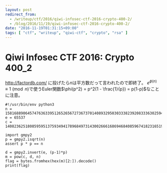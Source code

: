```yaml
---
layout: post
redirect_from:
  - /writeup/ctf/2016/qiwi-infosec-ctf-2016-crypto-400-2/
  - /blog/2016/11/19/qiwi-infosec-ctf-2016-crypto-400-2/
date: "2016-11-19T01:31:15+09:00"
tags: [ "ctf", "writeup", "qiwi-ctf", "crypto", "rsa" ]
---
```


# Qiwi Infosec CTF 2016: Crypto 400_2

<http://factordb.com/> に投げたら$n$は平方数だって言われたので即終了。
$e^{\phi(n)} \equiv 1 \pmod n$で使うEuler関数$\phi(p^2) = p^2(1 - \frac{1}{p}) = p(1-p)$なことに注意。

```
#!/usr/bin/env python3
n = 158168890645747636339512652656727367370140893295030333823920833363025940906055891357316994482461476576118114207681214323912652527927215053128809927932495206979837034713724140745400652922252749994983891690894724877897453440237829719520264826887839607084620792280551479756249230842706713662875715392719130358089
e = 65537
c = 140823625180859595137593494178968497314300266616869468408596741823165198698204065579249727536890649445240801729293482339393915146972721826733382396566284303449925618355682242041225432010603850355326962069585919704623290128021782032477132287121179121257196031074006842188551083381364957799238533440938240326919

import gmpy2
p = gmpy2.isqrt(n)
assert p * p == n

d = gmpy2.invert(e, (p-1)*p)
m = pow(c, d, n)
flag = bytes.fromhex(hex(m)[2:]).decode()
print(flag)
```
